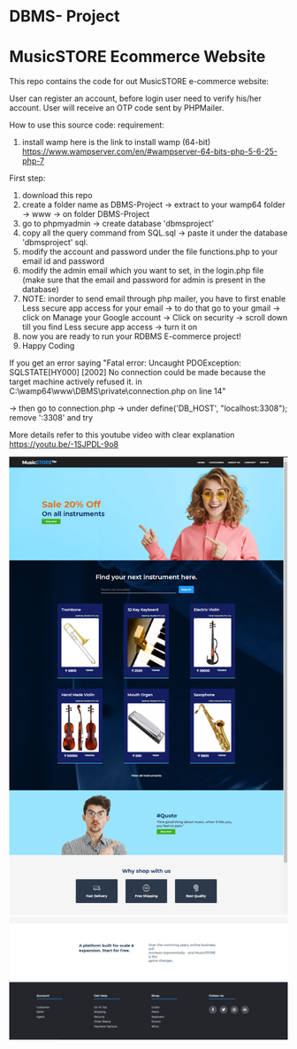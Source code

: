 # DBMS- Project 
# MusicSTORE Ecommerce Website

This repo contains the code for out MusicSTORE e-commerce website:

User can register an account, before login user need to verify his/her account. User will receive an OTP code sent by PHPMailer.

How to use this source code:
requirement:
1) install wamp
here is the link to install wamp (64-bit) 
https://www.wampserver.com/en/#wampserver-64-bits-php-5-6-25-php-7

First step:
1) download this repo 
2) create a folder name as DBMS-Project -> extract to your wamp64 folder -> www -> on folder DBMS-Project
3) go to phpmyadmin -> create database 'dbmsproject' 
4) copy all the query command from SQL.sql -> paste it under the database 'dbmsproject' sql.
5) modify the account and password under the file functions.php to your email id and password
6) modify the admin email which you want to set, in the login.php file (make sure that the email and password for admin is present in the database)
7) NOTE: inorder to send email through php mailer, you have to first enable Less secure app access for your email
        -> to do that go to your gmail
        -> click on Manage your Google account
        -> Click on security
        -> scroll down till you find Less secure app access
        -> turn it on
6) now you are ready to run your RDBMS E-commerce project!
7) Happy Coding


If you get an error saying 
"Fatal error: Uncaught PDOException: SQLSTATE[HY000] [2002] No connection could be made because the target machine actively refused it. in C:\wamp64\www\DBMS\private\connection.php on line 14"

-> then go to connection.php
-> under define('DB_HOST', "localhost:3308"); 
    remove ':3308' and try

 

More details refer to this youtube video with clear explanation
https://youtu.be/-1SJPDL-9o8

<img src="ss/homepage1.png">
<img src="ss/homepage2.png">

